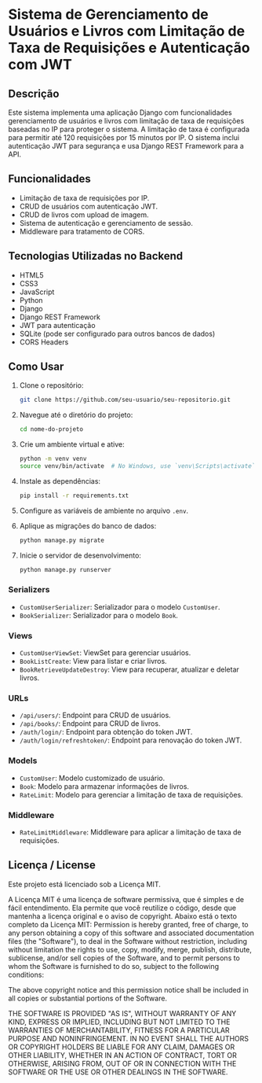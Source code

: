 # Sistema de Gerenciamento de Usuários e Livros com Limitação de Taxa de Requisições e Autenticação com JWT
## Descrição
Este sistema implementa uma aplicação Django com funcionalidades  gerenciamento de usuários e livros com limitação de taxa de requisições baseadas no IP para proteger o sistema. A limitação de taxa é configurada para permitir até 120 requisições por 15 minutos por IP. O sistema inclui autenticação JWT para segurança e usa Django REST Framework para a API.

## Funcionalidades
- Limitação de taxa de requisições por IP.
- CRUD de usuários com autenticação JWT.
- CRUD de livros com upload de imagem.
- Sistema de autenticação e gerenciamento de sessão.
- Middleware para tratamento de CORS.

## Tecnologias Utilizadas no Backend
- HTML5
- CSS3
- JavaScript
- Python
- Django
- Django REST Framework
- JWT para autenticação
- SQLite (pode ser configurado para outros bancos de dados)
- CORS Headers

## Como Usar
1. Clone o repositório:
    ```bash
    git clone https://github.com/seu-usuario/seu-repositorio.git
    ```
2. Navegue até o diretório do projeto:
    ```bash
    cd nome-do-projeto
    ```
3. Crie um ambiente virtual e ative:
    ```bash
    python -m venv venv
    source venv/bin/activate  # No Windows, use `venv\Scripts\activate`
    ```
4. Instale as dependências:
    ```bash
    pip install -r requirements.txt
    ```
5. Configure as variáveis de ambiente no arquivo `.env`.

6. Aplique as migrações do banco de dados:
    ```bash
    python manage.py migrate
    ```
7. Inicie o servidor de desenvolvimento:
    ```bash
    python manage.py runserver
    ```

### Serializers
- `CustomUserSerializer`: Serializador para o modelo `CustomUser`.
- `BookSerializer`: Serializador para o modelo `Book`.

### Views
- `CustomUserViewSet`: ViewSet para gerenciar usuários.
- `BookListCreate`: View para listar e criar livros.
- `BookRetrieveUpdateDestroy`: View para recuperar, atualizar e deletar livros.

### URLs
- `/api/users/`: Endpoint para CRUD de usuários.
- `/api/books/`: Endpoint para CRUD de livros.
- `/auth/login/`: Endpoint para obtenção do token JWT.
- `/auth/login/refreshtoken/`: Endpoint para renovação do token JWT.

### Models
- `CustomUser`: Modelo customizado de usuário.
- `Book`: Modelo para armazenar informações de livros.
- `RateLimit`: Modelo para gerenciar a limitação de taxa de requisições.

### Middleware
- `RateLimitMiddleware`: Middleware para aplicar a limitação de taxa de requisições.

## Licença / License
Este projeto está licenciado sob a Licença MIT.

A Licença MIT é uma licença de software permissiva, que é simples e de fácil entendimento. Ela permite que você reutilize o código, desde que mantenha a licença original e o aviso de copyright. Abaixo está o texto completo da Licença MIT:
Permission is hereby granted, free of charge, to any person obtaining a copy
of this software and associated documentation files (the "Software"), to deal
in the Software without restriction, including without limitation the rights
to use, copy, modify, merge, publish, distribute, sublicense, and/or sell
copies of the Software, and to permit persons to whom the Software is
furnished to do so, subject to the following conditions:

The above copyright notice and this permission notice shall be included in all
copies or substantial portions of the Software.

THE SOFTWARE IS PROVIDED "AS IS", WITHOUT WARRANTY OF ANY KIND, EXPRESS OR
IMPLIED, INCLUDING BUT NOT LIMITED TO THE WARRANTIES OF MERCHANTABILITY,
FITNESS FOR A PARTICULAR PURPOSE AND NONINFRINGEMENT. IN NO EVENT SHALL THE
AUTHORS OR COPYRIGHT HOLDERS BE LIABLE FOR ANY CLAIM, DAMAGES OR OTHER
LIABILITY, WHETHER IN AN ACTION OF CONTRACT, TORT OR OTHERWISE, ARISING FROM,
OUT OF OR IN CONNECTION WITH THE SOFTWARE OR THE USE OR OTHER DEALINGS IN THE
SOFTWARE.
